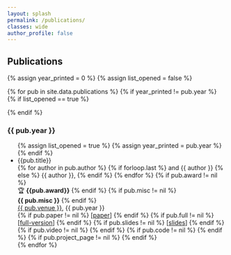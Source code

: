 ```yaml
---
layout: splash
permalink: /publications/
classes: wide
author_profile: false
---
```


## Publications
{% assign year_printed = 0 %}
{% assign list_opened = false %}

{% for pub in site.data.publications %}
{% if year_printed != pub.year %}
{% if list_opened == true %}
</ul>
{% endif %}
<h3> {{ pub.year }} </h3>
<ul>
{% assign list_opened = true %}
{% assign year_printed = pub.year %}
{% endif %}
<li>{{pub.title}}<br>
{% for author in pub.author %}
{% if forloop.last %}
and {{ author }}
{% else %}
{{ author }},
{% endif %}
{% endfor %}
  {% if pub.award != nil %}
    <br>&#127942; <b>{{pub.award}}</b>
  {% endif %}
  {% if pub.misc != nil %}
  <br><b>{{ pub.misc }}</b>
  {% endif %}
  <br>
  <a href="{{ pub.venue_link }}">{{ pub.venue }}</a>, {{ pub.year }}
   <br>
  {% if pub.paper != nil %}
  [<a href="{{ site.baseurl }}/publications/{{ pub.paper }}">paper</a>]
  {% endif %}
  {% if pub.full != nil %}
    [<a href="{{ site.baseurl }}/publications/{{ pub.full }}">full-version</a>]
  {% endif %}
  {% if pub.slides != nil %}
    [<a href="slides/{{ pub.slides }}">slides</a>]
  {% endif %}
  {% if pub.video != nil %}
    <a href="{{ pub.video }}"><i class="fab fa-youtube" style="font-size: 20px; vertical-align: middle"></i></a>
  {% endif %}
  {% if pub.code != nil %}
    <a href="{{ pub.code }}"><i class="fab fa-github" style="font-size: 20px; vertical-align: middle"></i></a>
  {% endif %}
  {% if pub.project_page != nil %}
    <a href="{{ pub.project_page }}"><i class="fab fa-house" style="font-size: 20px; vertical-align: middle"></i></a>
  {% endif %}
  </li>
{% endfor %}
